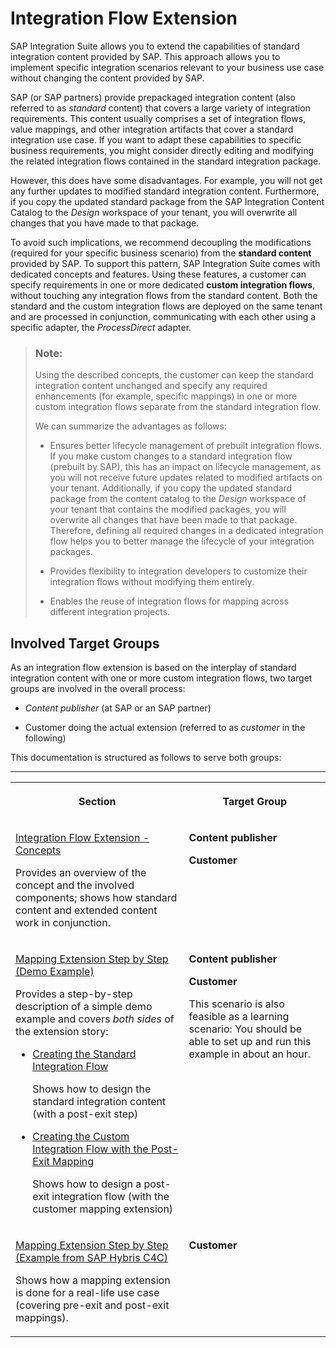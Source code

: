 <!-- loiod3741720e29842e4bf547dcd66139f7f -->

# Integration Flow Extension

SAP Integration Suite allows you to extend the capabilities of standard integration content provided by SAP. This approach allows you to implement specific integration scenarios relevant to your business use case without changing the content provided by SAP.

SAP \(or SAP partners\) provide prepackaged integration content \(also referred to as *standard* content\) that covers a large variety of integration requirements. This content usually comprises a set of integration flows, value mappings, and other integration artifacts that cover a standard integration use case. If you want to adapt these capabilities to specific business requirements, you might consider directly editing and modifying the related integration flows contained in the standard integration package.

However, this does have some disadvantages. For example, you will not get any further updates to modified standard integration content. Furthermore, if you copy the updated standard package from the SAP Integration Content Catalog to the *Design* workspace of your tenant, you will overwrite all changes that you have made to that package.

To avoid such implications, we recommend decoupling the modifications \(required for your specific business scenario\) from the **standard content** provided by SAP. To support this pattern, SAP Integration Suite comes with dedicated concepts and features. Using these features, a customer can specify requirements in one or more dedicated **custom integration flows**, without touching any integration flows from the standard content. Both the standard and the custom integration flows are deployed on the same tenant and are processed in conjunction, communicating with each other using a specific adapter, the *ProcessDirect* adapter.

> ### Note:  
> Using the described concepts, the customer can keep the standard integration content unchanged and specify any required enhancements \(for example, specific mappings\) in one or more custom integration flows separate from the standard integration flow.
> 
> We can summarize the advantages as follows:
> 
> -   Ensures better lifecycle management of prebuilt integration flows. If you make custom changes to a standard integration flow \(prebuilt by SAP\), this has an impact on lifecycle management, as you will not receive future updates related to modified artifacts on your tenant. Additionally, if you copy the updated standard package from the content catalog to the *Design* workspace of your tenant that contains the modified packages, you will overwrite all changes that have been made to that package. Therefore, defining all required changes in a dedicated integration flow helps you to better manage the lifecycle of your integration packages.
> 
> -   Provides flexibility to integration developers to customize their integration flows without modifying them entirely.
> 
> -   Enables the reuse of integration flows for mapping across different integration projects.



<a name="loiod3741720e29842e4bf547dcd66139f7f__section_fb5_bcp_mgb"/>

## Involved Target Groups

As an integration flow extension is based on the interplay of standard integration content with one or more custom integration flows, two target groups are involved in the overall process:

-   *Content publisher* \(at SAP or an SAP partner\)

-   Customer doing the actual extension \(referred to as *customer* in the following\)


This documentation is structured as follows to serve both groups:

****


<table>
<tr>
<th valign="top">

Section

</th>
<th valign="top">

Target Group

</th>
</tr>
<tr>
<td valign="top">

[Integration Flow Extension - Concepts](integration-flow-extension-concepts-41b238c.md)

Provides an overview of the concept and the involved components; shows how standard content and extended content work in conjunction.

</td>
<td valign="top">

**Content publisher**

**Customer**

</td>
</tr>
<tr>
<td valign="top">

[Mapping Extension Step by Step \(Demo Example\)](mapping-extension-step-by-step-demo-example-2c3a543.md)

Provides a step-by-step description of a simple demo example and covers *both sides* of the extension story:

-   [Creating the Standard Integration Flow](creating-the-standard-integration-flow-4da82ad.md)

    Shows how to design the standard integration content \(with a post-exit step\)

-   [Creating the Custom Integration Flow with the Post-Exit Mapping](creating-the-custom-integration-flow-with-the-post-exit-mapping-988e5e3.md)

    Shows how to design a post-exit integration flow \(with the customer mapping extension\)




</td>
<td valign="top">

**Content publisher**

**Customer**

This scenario is also feasible as a learning scenario: You should be able to set up and run this example in about an hour.

</td>
</tr>
<tr>
<td valign="top">

[Mapping Extension Step by Step \(Example from SAP Hybris C4C\)](mapping-extension-step-by-step-example-from-sap-hybris-c4c-7749fb7.md)

Shows how a mapping extension is done for a real-life use case \(covering pre-exit and post-exit mappings\).

</td>
<td valign="top">

**Customer** 

</td>
</tr>
</table>


